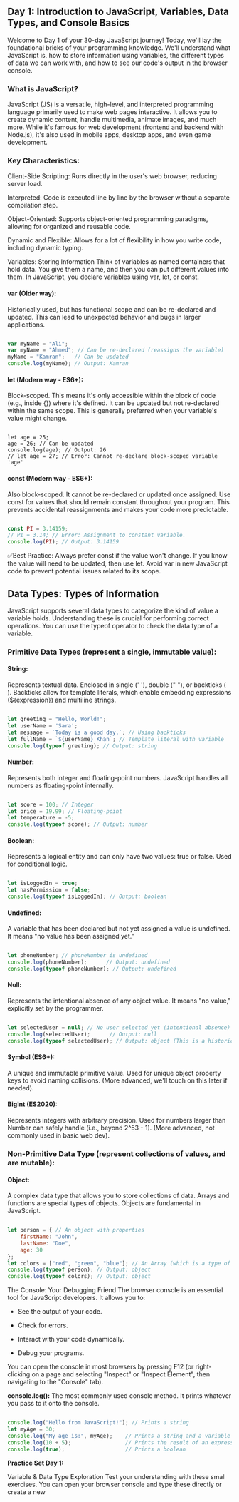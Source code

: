## Day 1: Introduction to JavaScript, Variables, Data Types, and Console Basics


Welcome to Day 1 of your 30-day JavaScript journey! Today, we'll lay the foundational bricks of your programming knowledge. We'll understand what JavaScript is, how to store information using variables, the different types of data we can work with, and how to see our code's output in the browser console.

### What is JavaScript?
JavaScript (JS) is a versatile, high-level, and interpreted programming language primarily used to make web pages interactive. It allows you to create dynamic content, handle multimedia, animate images, and much more. While it's famous for web development (frontend and backend with Node.js), it's also used in mobile apps, desktop apps, and even game development.

### Key Characteristics:

Client-Side Scripting: Runs directly in the user's web browser, reducing server load.

Interpreted: Code is executed line by line by the browser without a separate compilation step.

Object-Oriented: Supports object-oriented programming paradigms, allowing for organized and reusable code.

Dynamic and Flexible: Allows for a lot of flexibility in how you write code, including dynamic typing.

Variables: Storing Information
Think of variables as named containers that hold data. You give them a name, and then you can put different values into them. In JavaScript, you declare variables using var, let, or const.

#### var (Older way):

 Historically used, but has functional scope and can be re-declared and updated. This can lead to unexpected behavior and bugs in larger applications.

```js

var myName = "Ali";
var myName = "Ahmed"; // Can be re-declared (reassigns the variable)
myName = "Kamran";   // Can be updated
console.log(myName); // Output: Kamran
```
#### let (Modern way - ES6+): 

Block-scoped. This means it's only accessible within the block of code (e.g., inside {}) where it's defined. It can be updated but not re-declared within the same scope. This is generally preferred when your variable's value might change.

```Js

let age = 25;
age = 26; // Can be updated
console.log(age); // Output: 26
// let age = 27; // Error: Cannot re-declare block-scoped variable 'age'

```
#### const (Modern way - ES6+):
 Also block-scoped. It cannot be re-declared or updated once assigned. Use const for values that should remain constant throughout your program. This prevents accidental reassignments and makes your code more predictable.

```js

const PI = 3.14159;
// PI = 3.14; // Error: Assignment to constant variable.
console.log(PI); // Output: 3.14159
```
✅Best Practice: Always prefer const if the value won't change. If you know the value will need to be updated, then use let. Avoid var in new JavaScript code to prevent potential issues related to its scope.

## Data Types: Types of Information
JavaScript supports several data types to categorize the kind of value a variable holds. Understanding these is crucial for performing correct operations. You can use the typeof operator to check the data type of a variable.

### Primitive Data Types (represent a single, immutable value):

#### String:
 Represents textual data. Enclosed in single (' '), double (" "), or backticks (` `). Backticks allow for template literals, which enable embedding expressions (${expression}) and multiline strings.

```js

let greeting = "Hello, World!";
let userName = 'Sara';
let message = `Today is a good day.`; // Using backticks
let fullName = `${userName} Khan`; // Template literal with variable
console.log(typeof greeting); // Output: string
```
#### Number: 
Represents both integer and floating-point numbers. JavaScript handles all numbers as floating-point internally.

```js

let score = 100; // Integer
let price = 19.99; // Floating-point
let temperature = -5;
console.log(typeof score); // Output: number
```
#### Boolean:
 Represents a logical entity and can only have two values: true or false. Used for conditional logic.

```js

let isLoggedIn = true;
let hasPermission = false;
console.log(typeof isLoggedIn); // Output: boolean
```
#### Undefined:
 A variable that has been declared but not yet assigned a value is undefined. It means "no value has been assigned yet."

```js

let phoneNumber; // phoneNumber is undefined
console.log(phoneNumber);      // Output: undefined
console.log(typeof phoneNumber); // Output: undefined
```

####  Null: 
Represents the intentional absence of any object value. It means "no value," explicitly set by the programmer.

```js

let selectedUser = null; // No user selected yet (intentional absence)
console.log(selectedUser);      // Output: null
console.log(typeof selectedUser); // Output: object (This is a historical bug in JS, null is a primitive type)

```
#### Symbol (ES6+):
 A unique and immutable primitive value. Used for unique object property keys to avoid naming collisions. (More advanced, we'll touch on this later if needed).

#### BigInt (ES2020):
 Represents integers with arbitrary precision. Used for numbers larger than Number can safely handle (i.e., beyond 2^53 - 1). (More advanced, not commonly used in basic web dev).

### Non-Primitive Data Type (represent collections of values, and are mutable):

#### Object:
 A complex data type that allows you to store collections of data. Arrays and functions are special types of objects. Objects are fundamental in JavaScript.

```js

let person = { // An object with properties
    firstName: "John",
    lastName: "Doe",
    age: 30
};
let colors = ["red", "green", "blue"]; // An Array (which is a type of object)
console.log(typeof person); // Output: object
console.log(typeof colors); // Output: object
```
The Console: Your Debugging Friend
The browser console is an essential tool for JavaScript developers. It allows you to:

- See the output of your code.

- Check for errors.

- Interact with your code dynamically.

- Debug your programs.

You can open the console in most browsers by pressing F12 (or right-clicking on a page and selecting "Inspect" or "Inspect Element", then navigating to the "Console" tab).

**console.log():** The most commonly used console method. It prints whatever you pass to it onto the console.

```js

console.log("Hello from JavaScript!"); // Prints a string
let myAge = 30;
console.log("My age is:", myAge);    // Prints a string and a variable's value
console.log(10 + 5);                 // Prints the result of an expression
console.log(true);                   // Prints a boolean

```

**Practice Set Day 1:**

Variable & Data Type Exploration
Test your understanding with these small exercises. You can open your browser console and type these directly or create a new<script> tag in an HTML file.

### Declare and Assign:

- Declare a let variable called cityName and assign it the value of your favorite city (e.g., "Lahore").

- Declare a const variable called birthYear and assign it your birth year (as a number, e.g., 1995).

- Declare a let variable called isLearning and set it to true.

### Reassignment (for let):

- Change the value of cityName to another city (e.g., "Islamabad").

- Print the new value of cityName to the console.

**Check Data Types:**


- Use typeof with console.log() to print the data type of cityName, birthYear, and isLearning.

- Undefined vs Null:

- Declare a let variable futureGoal but do not assign it any value. What will console.log(futureGoal) show?

- Declare a let variable emptyBox and assign it null. What will console.log(emptyBox) show?

- Observe the difference in the console output.

 #### Bonus Tips :
- Semicolons are Optional (Mostly): JavaScript doesn't always require semicolons (;) at the end of statements, thanks to Automatic Semicolon Insertion (ASI). However, it's a good practice to use them consistently, especially when starting out, as it can prevent subtle bugs.

- Meaningful Variable Names: Always use descriptive names for your variables (e.g., productPrice instead of p). This makes your code much easier to read and understand, both for you and others.

- Comments are Your Friends: Use comments (// for single-line, /* ... */ for multi-line) to explain complex logic or add notes to your code. This is crucial for remembering why you wrote certain code later.

```js

// This is a single-line comment

/*
This is a
multi-line comment
*/
```
- Developer Tools are Powerful: Get comfortable with your browser's developer tools (F12). The "Console" is just the beginning. You'll use them extensively for debugging and inspecting web pages.

### Day 1 Project: "My Product Inventory Card" Console App

Goal: Create a simple HTML file with an embedded JavaScript block that simulates a product's inventory details. All information will be displayed in the browser's console using variables and console.log().

**Project Logic/Steps:**
```text
- HTML Setup (day1_project.html):

- Create a new folder named javascript-30-days.

- Inside this folder, create a file named day1_project.html.

- Add the basic HTML structure (<!DOCTYPE html>, <html>, <head>, <body>).

- Include a simple heading in the body , e.g., <h1>Check Console (F12) for Product Details</h1>.

- Place your JavaScript code inside a <script> tag. For best practice and to ensure the HTML content is ready, place this <script> tag just before the closing </body> tag.

- Declare Initial Product Variables (JavaScript):
```
- Inside your <script> tags, declare the following variables:
```js
const productName = "Wireless Bluetooth Speaker"; (String)

const modelNumber = "SPK-BT-3000"; (String)

let price = 49.99; (Number)

let stockQuantity = 120; (Number)

let isAvailable = true; (Boolean - assume initially available if stock > 0)

const manufacturer = "SoundTech Industries"; (String)
``` 
- Display Initial Product Details in Console:

- Use console.log() and template literals (backticks `) to display all the initial product details in a clear and organized way.

- Start with a section header, like: console.log("--- Initial Product Inventory ---");

- Then, for each piece of information, create a line using template literals:

```js

console.log(`Product Name: ${productName}`);
console.log(`Model: ${modelNumber}`);
console.log(`Price: $${price}`);
console.log(`Stock Quantity: ${stockQuantity} units`);
console.log(`Is Available: ${isAvailable}`);
console.log(`Manufacturer: ${manufacturer}`);
Simulate Sales/Update Stock:
```

Now, let's simulate a sale. Update the stockQuantity variable:

```js
stockQuantity = stockQuantity - 25; (Imagine 25 units were sold)
```

Re-evaluate isAvailable based on the new stockQuantity. For simplicity today, you can manually set it if stockQuantity is still above zero. (Later, we'll learn if statements to automate this).

```js
isAvailable = true; (If stockQuantity is still positive)
```

(Optional: If you want to challenge yourself, what if stockQuantity became 0 or less? How would isAvailable change?)

- Display Updated Product Details in Console:

- Add another section header: console.log("\n--- Updated Product Inventory (After Sales) ---"); (The \n creates a new line for better readability).

 Again, use console.log() with template literals to display the updated values of all variables. You can copy-paste the previous console.log block and just ensure the updated variables are reflected.

- Verify Output:

- Save your day1_project.html file.

- Open day1_project.html in your web browser.

- Press F12 to open the Developer Tools, and navigate to the "Console" tab.

You should see two blocks of product information, one showing the initial state and the other showing the updated state after sales.

